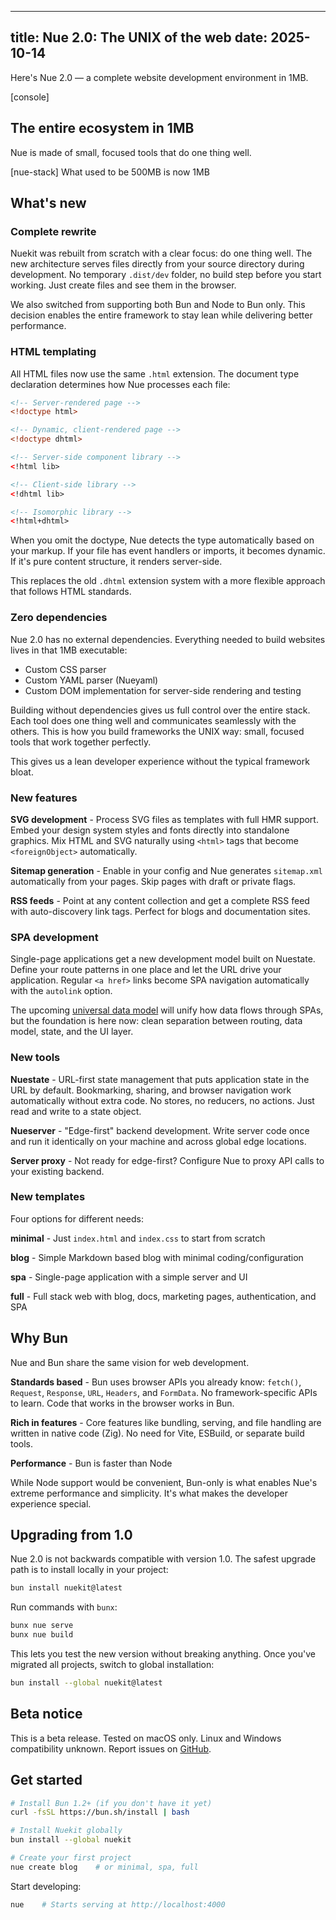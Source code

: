 
---
title: **Nue 2.0:** The UNIX of the web
date: 2025-10-14
---

Here's Nue 2.0 — a complete website development environment in 1MB.

[console]


## The entire ecosystem in 1MB
Nue is made of small, focused tools that do one thing well.

[nue-stack]
What used to be 500MB is now 1MB


## What's new

### Complete rewrite
Nuekit was rebuilt from scratch with a clear focus: do one thing well. The new architecture serves files directly from your source directory during development. No temporary `.dist/dev` folder, no build step before you start working. Just create files and see them in the browser.

We also switched from supporting both Bun and Node to Bun only. This decision enables the entire framework to stay lean while delivering better performance.


### HTML templating
All HTML files now use the same `.html` extension. The document type declaration determines how Nue processes each file:

```html
<!-- Server-rendered page -->
<!doctype html>

<!-- Dynamic, client-rendered page -->
<!doctype dhtml>

<!-- Server-side component library -->
<!html lib>

<!-- Client-side library -->
<!dhtml lib>

<!-- Isomorphic library -->
<!html+dhtml>
```

When you omit the doctype, Nue detects the type automatically based on your markup. If your file has event handlers or imports, it becomes dynamic. If it's pure content structure, it renders server-side.

This replaces the old `.dhtml` extension system with a more flexible approach that follows HTML standards.


### Zero dependencies
Nue 2.0 has no external dependencies. Everything needed to build websites lives in that 1MB executable:

- Custom CSS parser
- Custom YAML parser (Nueyaml)
- Custom DOM implementation for server-side rendering and testing

Building without dependencies gives us full control over the entire stack. Each tool does one thing well and communicates seamlessly with the others. This is how you build frameworks the UNIX way: small, focused tools that work together perfectly.

This gives us a lean developer experience without the typical framework bloat.


### New features

**SVG development** - Process SVG files as templates with full HMR support. Embed your design system styles and fonts directly into standalone graphics. Mix HTML and SVG naturally using `<html>` tags that become `<foreignObject>` automatically.

**Sitemap generation** - Enable in your config and Nue generates `sitemap.xml` automatically from your pages. Skip pages with draft or private flags.

**RSS feeds** - Point at any content collection and get a complete RSS feed with auto-discovery link tags. Perfect for blogs and documentation sites.


### SPA development
Single-page applications get a new development model built on Nuestate. Define your route patterns in one place and let the URL drive your application. Regular `<a href>` links become SPA navigation automatically with the `autolink` option.

The upcoming [universal data model](universal-data-model) will unify how data flows through SPAs, but the foundation is here now: clean separation between routing, data model, state, and the UI layer.


### New tools

**Nuestate** - URL-first state management that puts application state in the URL by default. Bookmarking, sharing, and browser navigation work automatically without extra code. No stores, no reducers, no actions. Just read and write to a state object.

**Nueserver** - "Edge-first" backend development. Write server code once and run it identically on your machine and across global edge locations.

**Server proxy** - Not ready for edge-first? Configure Nue to proxy API calls to your existing backend.


### New templates
Four options for different needs:

**minimal** - Just `index.html` and `index.css` to start from scratch

**blog** - Simple Markdown based blog with minimal coding/configuration

**spa** - Single-page application with a simple server and UI

**full** - Full stack web with blog, docs, marketing pages, authentication, and SPA


## Why Bun
Nue and Bun share the same vision for web development.

**Standards based** - Bun uses browser APIs you already know: `fetch()`, `Request`, `Response`, `URL`, `Headers`, and `FormData`. No framework-specific APIs to learn. Code that works in the browser works in Bun.

**Rich in features** - Core features like bundling, serving, and file handling are written in native code (Zig). No need for Vite, ESBuild, or separate build tools.

**Performance** - Bun is faster than Node

While Node support would be convenient, Bun-only is what enables Nue's extreme performance and simplicity. It's what makes the developer experience special.


## Upgrading from 1.0
Nue 2.0 is not backwards compatible with version 1.0. The safest upgrade path is to install locally in your project:

```bash
bun install nuekit@latest
```

Run commands with `bunx`:

```bash
bunx nue serve
bunx nue build
```

This lets you test the new version without breaking anything. Once you've migrated all projects, switch to global installation:

```bash
bun install --global nuekit@latest
```

## Beta notice

This is a beta release. Tested on macOS only. Linux and Windows compatibility unknown. Report issues on [GitHub](https://github.com/nuejs/nue/issues).


## Get started

```bash
# Install Bun 1.2+ (if you don't have it yet)
curl -fsSL https://bun.sh/install | bash

# Install Nuekit globally
bun install --global nuekit

# Create your first project
nue create blog    # or minimal, spa, full
```

Start developing:

```bash
nue    # Starts serving at http://localhost:4000
```